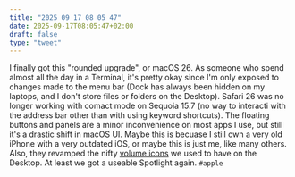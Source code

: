 ```yaml
---
title: "2025 09 17 08 05 47"
date: 2025-09-17T08:05:47+02:00
draft: false
type: "tweet"
---
```

I finally got this "rounded upgrade", or macOS 26. As someone who spend almost all the day in a Terminal, it's pretty okay since I'm only exposed to changes made to the menu bar (Dock has always been hidden on my laptops, and I don't store files or folders on the Desktop). Safari 26 was no longer working with comact mode on Sequoia 15.7 (no way to interacti with the address bar other than with using keyword shortcuts). The floating buttons and panels are a minor inconvenience on most apps I use, but still it's a drastic shift in macOS UI. Maybe this is becuase I still own a very old iPhone with a very outdated iOS, or maybe this is just me, like many others. Also, they revamped the nifty [volume icons](https://arstechnica.com/gadgets/2025/08/rip-to-the-macintosh-hd-hard-drive-icon-2000-2025/) we used to have on the Desktop. At least we got a useable Spotlight again. `#apple`
